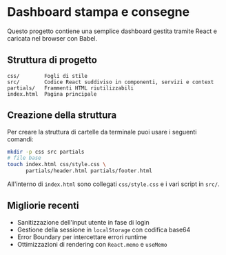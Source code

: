 # Dashboard stampa e consegne

Questo progetto contiene una semplice dashboard gestita tramite React e caricata nel browser con Babel.

## Struttura di progetto

```
css/        Fogli di stile
src/        Codice React suddiviso in componenti, servizi e context
partials/   Frammenti HTML riutilizzabili
index.html  Pagina principale
```

## Creazione della struttura
Per creare la struttura di cartelle da terminale puoi usare i seguenti comandi:

```bash
mkdir -p css src partials
# file base
touch index.html css/style.css \
      partials/header.html partials/footer.html
```

All'interno di `index.html` sono collegati `css/style.css` e i vari script in `src/`.

## Migliorie recenti
- Sanitizzazione dell'input utente in fase di login
- Gestione della sessione in `localStorage` con codifica base64
- Error Boundary per intercettare errori runtime
- Ottimizzazioni di rendering con `React.memo` e `useMemo`
